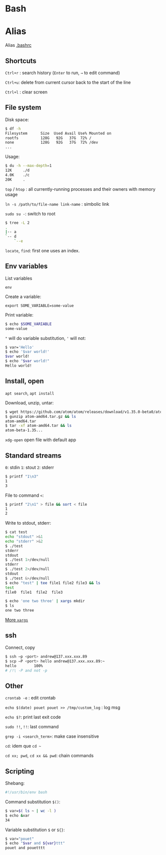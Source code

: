 # Bash

# Alias

Alias [.bashrc](https://github.com/VinceCabs/dotfiles/blob/master/.bashrc#L11)

## Shortcuts

`Ctrl+r` : search history (`Enter` to run, `→` to edit command)

`Ctrl+u`: delete from current cursor back to the start of the line

`Ctrl+l` : clear screen

## File system

Disk space:

```sh
$ df -h
Filesystem      Size  Used Avail Use% Mounted on
rootfs          128G   92G   37G  72% /
none            128G   92G   37G  72% /dev
...
```

Usage:

```sh
$ du -h --max-depth=1
12K     ./d
4.0K    ./c
20K     .
```

`top` / `htop` : all currently-running processes and their owners with memory usage

`ln -s /path/to/file-name link-name` : simbolic link

`sudo su -`: switch to root

```sh
$ tree -L 2
.
|-- a
`-- d
    `--e
```

`locate`, `find`: first one uses an index.

## Env variables

List variables

`env`

Create a variable:

`export SOME_VARIABLE=some-value`

Print variable:

```sh
$ echo $SOME_VARIABLE
some-value
```

`"` will do variable substitution, `'` will not:

```sh
$ var='Hello'
$ echo '$var world!'
$var world!
$ echo "$var world!"
Hello world!
```

## Install, open

`apt search`, `apt install`

Download, unzip, untar:

```sh
$ wget https://github.com/atom/atom/releases/download/v1.35.0-beta0/atom-amd64.tar.gz
$ gunzip atom-amd64.tar.gz && ls
atom-amd64.tar
$ tar -xf atom-amd64.tar && ls
atom-beta-1.35...
```

`xdg-open` open file with default app

## Standard streams

`0`: stdin
`1`: stout
`2`: stderr

```sh
$ printf "1\n3"
1
3
```

File to command `<`:

```sh
$ printf "2\n1" > file && sort < file
1
2
```

Write to stdout, stderr:

```sh
$ cat test
echo "stdout" >&1
echo "stderr" >&2
$ ./test
stderr
stdout
$ ./test 1>/dev/null
stderr
$ ./test 2>/dev/null
stdout
$ ./test &>/dev/null
$ echo "test" | tee file1 file2 file3 && ls
test
file0  file1  file2  file3
```

```sh
$ echo 'one two three' | xargs mkdir
$ ls
one two three
```

[More `xargs`](https://shapeshed.com/unix-xargs/)

## ssh

Connect, copy

```sh
$ ssh –p <port> andrew@137.xxx.xxx.89
$ scp –P <port> hello andrew@137.xxx.xxx.89:~
hello        100%
# /!\ -P and not -p
```

## Other

`crontab -e` : edit crontab

`echo $(date) pouet pouet >> /tmp/custom_log` : log msg

`echo $?`: print last exit code

`sudo !!`, `!!`: last command

`grep -i <search_term>`: make case insensitive

`cd`: idem que `cd ~`

`cd xx; pwd`, `cd xx && pwd`: chain commands

## Scripting

Shebang:

```bash
#!/usr/bin/env bash
```

Command substitution `$()`:

```bash
$ var=$( ls ~ | wc -l )
$ echo &var
34
```

Variable substitution `$` or `${}`:

```bash
$ var="pouet"
$ echo "$var and ${var}ttt"
pouet and pouetttt
```
